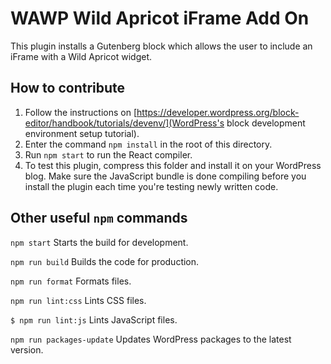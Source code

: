 # WAWP Wild Apricot iFrame Add On

This plugin installs a Gutenberg block which allows the user to include an iFrame with a Wild Apricot widget. 

## How to contribute

1. Follow the instructions on [https://developer.wordpress.org/block-editor/handbook/tutorials/devenv/](WordPress's block development environment setup tutorial).
2. Enter the command `npm install` in the root of this directory. 
3. Run `npm start` to run the React compiler. 
4. To test this plugin, compress this folder and install it on your WordPress blog. Make sure the JavaScript bundle is done compiling before you install the plugin each time you're testing newly written code. 

## Other useful `npm` commands
`npm start`
Starts the build for development.

`npm run build`
Builds the code for production.

`npm run format`
Formats files.

`npm run lint:css`
Lints CSS files.

`$ npm run lint:js`
Lints JavaScript files.

`npm run packages-update`
Updates WordPress packages to the latest version.
